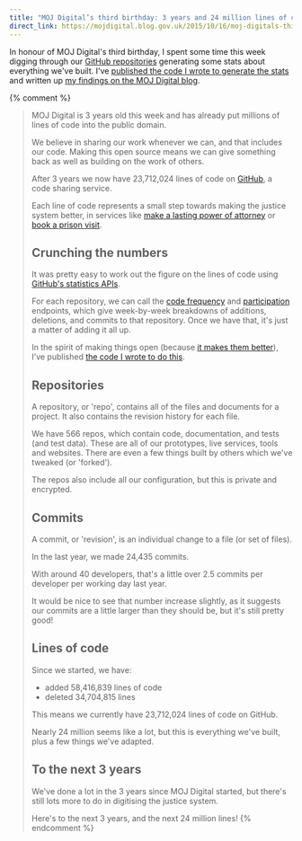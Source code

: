 ```yaml
---
title: "MOJ Digital’s third birthday: 3 years and 24 million lines of code"
direct_link: https://mojdigital.blog.gov.uk/2015/10/16/moj-digitals-third-birthday-3-years-and-24-million-lines-of-code/
---
```


In honour of MOJ Digital's third birthday, I spent some time this week
digging through our [GitHub
repositories](https://github.com/ministryofjustice) generating some
stats about everything we've built. I've [published the code I wrote to
generate the
stats](https://gist.github.com/SteveMarshall/316808849ee857d4c21f) and
written up [my findings on the MOJ Digital
blog](https://mojdigital.blog.gov.uk/2015/10/16/moj-digitals-third-birthday-3-years-and-24-million-lines-of-code/).

{% comment %}
> MOJ Digital is 3 years old this week and has already put millions of
> lines of code into the public domain.
>
> We believe in sharing our work whenever we can, and that includes our
> code. Making this open source means we can give something back as well
> as building on the work of others.
>
> After 3 years we now have 23,712,024 lines of code on
> [GitHub](https://github.com/ministryofjustice), a code sharing service.
>
> Each line of code represents a small step towards making the justice
> system better, in services like [make a lasting power of
> attorney](https://mojdigital.blog.gov.uk/category/lasting-power-of-attorney/)
> or [book a prison visit](https://mojdigital.blog.gov.uk/category/prison-visits/).
>
> ## Crunching the numbers
>
> It was pretty easy to work out the figure on the lines of code
> using [GitHub's statistics APIs](https://developer.github.com/v3/repos/statistics/).
>
> For each repository, we can call the [code
> frequency](https://developer.github.com/v3/repos/statistics/#code-frequency)
> and [participation](https://developer.github.com/v3/repos/statistics/#participation)
> endpoints, which give week-by-week breakdowns of additions,
> deletions, and commits to that repository. Once we have that, it's just
> a matter of adding it all up.
>
> In the spirit of making things open (because [it makes them
> better](https://www.gov.uk/design-principles#tenth)), I’ve published
> [the code I wrote to do
> this](https://gist.github.com/SteveMarshall/316808849ee857d4c21f).
>
> ## Repositories
>
> A repository, or 'repo', contains all of the files and documents for a
> project. It also contains the revision history for each file.
>
> We have 566 repos, which contain code, documentation, and tests (and
> test data). These are all of our prototypes, live services, tools and
> websites. There are even a few things built by others which we've
> tweaked (or 'forked').
>
> The repos also include all our configuration, but this is private and
> encrypted.
>
> ## Commits
>
> A commit, or 'revision', is an individual change to a file (or set of
> files).
>
> In the last year, we made 24,435 commits.
>
> With around 40 developers, that's a little over 2.5 commits per
> developer per working day last year.
>
> It would be nice to see that number increase slightly, as it suggests
> our commits are a little larger than they should be, but it's still
> pretty good!
>
> ## Lines of code
>
> Since we started, we have:
>
> * added 58,416,839 lines of code
> * deleted 34,704,815 lines
>
> This means we currently have 23,712,024 lines of code on GitHub.
>
> Nearly 24 million seems like a lot, but this is everything we've
> built, plus a few things we've adapted.
>
> ## To the next 3 years
>
> We've done a lot in the 3 years since MOJ Digital started, but there's
> still lots more to do in digitising the justice system.
>
> Here's to the next 3 years, and the next 24 million lines!
{% endcomment %}
